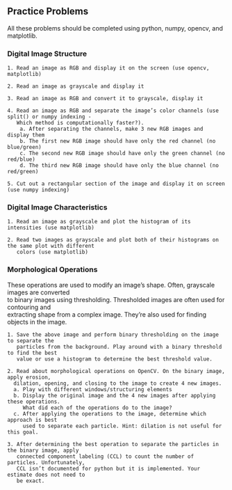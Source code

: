 ## Practice Problems                                                                                     
All these problems should be completed using python, numpy, opencv, and matplotlib.                     
                                                                                                        
### Digital Image Structure                                                                              
    1. Read an image as RGB and display it on the screen (use opencv, matplotlib)                       
    
    2. Read an image as grayscale and display it                                                        
    
    3. Read an image as RGB and convert it to grayscale, display it                                     
    
    4. Read an image as RGB and separate the image’s color channels (use split() or numpy indexing - 
       Which method is computationally faster?).                                                    
        a. After separating the channels, make 3 new RGB images and display them                        
        b. The first new RGB image should have only the red channel (no blue/green)                     
        c. The second new RGB image should have only the green channel (no red/blue)                    
        d. The third new RGB image should have only the blue channel (no red/green)                     
    
    5. Cut out a rectangular section of the image and display it on screen (use numpy indexing)         
                                                                                                        
### Digital Image Characteristics                                                                        
    1. Read an image as grayscale and plot the histogram of its intensities (use matplotlib)            
    
    2. Read two images as grayscale and plot both of their histograms on the same plot with different 
       colors (use matplotlib)                                                                       
                                                                                                        
### Morphological Operations                                                                             
These operations are used to modify an image’s shape. Often, grayscale images are converted             
to binary images using thresholding. Thresholded images are often used for contouring and               
extracting shape from a complex image. They’re also used for finding objects in the image.              
    
    1. Save the above image and perform binary thresholding on the image to separate the                
       particles from the background. Play around with a binary threshold to find the best                 
       value or use a histogram to determine the best threshold value.                                     
    
    2. Read about morphological operations on OpenCV. On the binary image, apply erosion,               
      dilation, opening, and closing to the image to create 4 new images.                                 
      a. Play with different windows/structuring elements                                                 
      b. Display the original image and the 4 new images after applying these operations.                 
      	 What did each of the operations do to the image?                                                    
      c. After applying the operations to the image, determine which approach is best                     
         used to separate each particle. Hint: dilation is not useful for this goal.                         
    
    3. After determining the best operation to separate the particles in the binary image, apply        
       connected component labeling (CCL) to count the number of particles. Unfortunately,                 
       CCL isn’t documented for python but it is implemented. Your estimate does not need to               
       be exact.       
